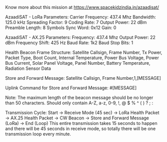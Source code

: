 Know more about this mission at
https://www.spacekidzindia.in/azaadisat/

AzaadiSAT - LoRa Parameters:
Carrier Frequency: 437.4 Mhz
Bandwidth: 125.0 kHz
Spreading Factor: 9
Coding Rate: 7
Output Power: 22 dBm
Preamble Length: 8 Symbols
Sync Word: 0x12
Gain: 0


AzaadiSAT - AX.25 Parameters:
Frequency: 437.4 Mhz
Output Power: 22 dBm
Frequency Shift: 425 Hz
Baud Rate: 1k2 Baud
Stop Bits: 1


Health Beacon Frame Structure:
Satellite Callsign, Frame Number, Tx Power, Packet Type, Boot Count, Internal Temperature,
Power Bus Voltage, Power Bus Current, Solar Panel Voltage, Panel Number, Battery
Temperature, Radiation Sensor Data


Store and Forward Message:
Satellite Callsign, Frame Number,1,[MESSAGE]


Uplink Command for Store and Forward Message:
#[MESSAGE]


Note: The maximum length of the beacon message should be no longer than 50 characters.
Should only contain A-Z, a-z, 0-9, !, @ $ % ^ ( ) ? ; : <SPACE>
  
  
Transmission Cycle:
Start → Receive Mode (45 sec) → LoRa Health Packet → AX.25 Health Packet → CW Beacon
→ Store and Forward Message (LoRa) → End (Loop)
This entire transmission takes 15 seconds to happen and there will be 45 seconds in receive
mode, so totally there will be one transmission loop every minute.
